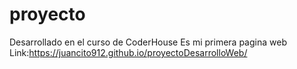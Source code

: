 # proyecto
Desarrollado en el curso de CoderHouse
Es mi primera pagina web
Link:https://juancito912.github.io/proyectoDesarrolloWeb/

